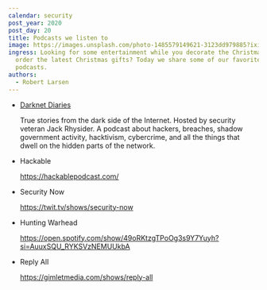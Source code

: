 ```yaml
---
calendar: security
post_year: 2020
post_day: 20
title: Podcasts we listen to
image: https://images.unsplash.com/photo-1485579149621-3123dd979885?ixid=MXwxMjA3fDB8MHxwaG90by1wYWdlfHx8fGVufDB8fHw%3D&ixlib=rb-1.2.1&auto=format&fit=crop&w=1778&q=80
ingress: Looking for some entertainment while you decorate the Christmas tree or
  order the latest Christmas gifts? Today we share some of our favorite
  podcasts.
authors:
  - Robert Larsen
---
```

* [Darknet Diaries](https://darknetdiaries.com)

  True stories from the dark side of the Internet. Hosted by security veteran Jack Rhysider. A podcast about hackers, breaches, shadow government activity, hacktivism, cybercrime, and all the things that dwell on the hidden parts of the network.
* Hackable

  <https://hackablepodcast.com/>
* Security Now

  <https://twit.tv/shows/security-now>
* Hunting Warhead

  <https://open.spotify.com/show/49oRKtzgTPoOg3s9Y7Yuyh?si=AuuxSQU_RYKSVzNEMUUkbA>
* Reply All

  <https://gimletmedia.com/shows/reply-all>